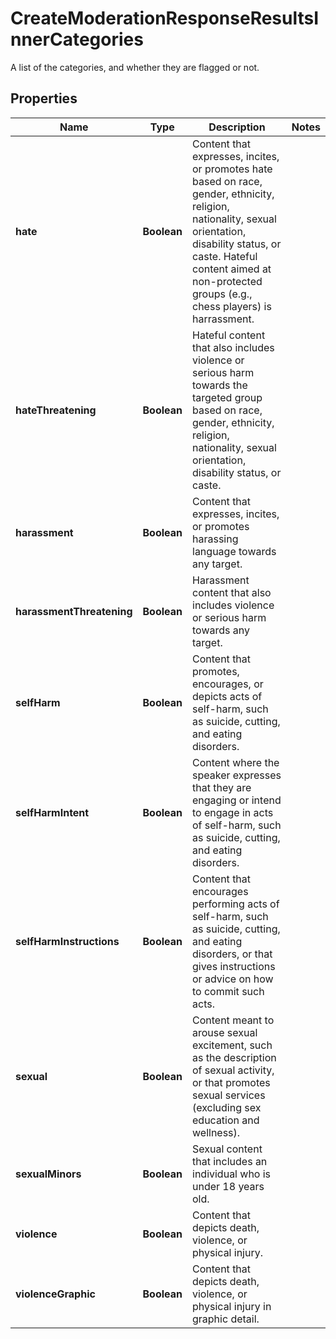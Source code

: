 

# CreateModerationResponseResultsInnerCategories

A list of the categories, and whether they are flagged or not.

## Properties

| Name | Type | Description | Notes |
|------------ | ------------- | ------------- | -------------|
|**hate** | **Boolean** | Content that expresses, incites, or promotes hate based on race, gender, ethnicity, religion, nationality, sexual orientation, disability status, or caste. Hateful content aimed at non-protected groups (e.g., chess players) is harrassment. |  |
|**hateThreatening** | **Boolean** | Hateful content that also includes violence or serious harm towards the targeted group based on race, gender, ethnicity, religion, nationality, sexual orientation, disability status, or caste. |  |
|**harassment** | **Boolean** | Content that expresses, incites, or promotes harassing language towards any target. |  |
|**harassmentThreatening** | **Boolean** | Harassment content that also includes violence or serious harm towards any target. |  |
|**selfHarm** | **Boolean** | Content that promotes, encourages, or depicts acts of self-harm, such as suicide, cutting, and eating disorders. |  |
|**selfHarmIntent** | **Boolean** | Content where the speaker expresses that they are engaging or intend to engage in acts of self-harm, such as suicide, cutting, and eating disorders. |  |
|**selfHarmInstructions** | **Boolean** | Content that encourages performing acts of self-harm, such as suicide, cutting, and eating disorders, or that gives instructions or advice on how to commit such acts. |  |
|**sexual** | **Boolean** | Content meant to arouse sexual excitement, such as the description of sexual activity, or that promotes sexual services (excluding sex education and wellness). |  |
|**sexualMinors** | **Boolean** | Sexual content that includes an individual who is under 18 years old. |  |
|**violence** | **Boolean** | Content that depicts death, violence, or physical injury. |  |
|**violenceGraphic** | **Boolean** | Content that depicts death, violence, or physical injury in graphic detail. |  |




